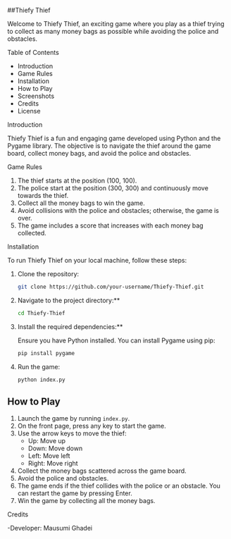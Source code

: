 ##Thiefy Thief

Welcome to Thiefy Thief, an exciting game where you play as a thief trying to collect as many money bags as possible while avoiding the police and obstacles.

 Table of Contents
- Introduction
- Game Rules
- Installation
- How to Play
- Screenshots
- Credits
- License

 Introduction

Thiefy Thief is a fun and engaging game developed using Python and the Pygame library. The objective is to navigate the thief around the game board, collect money bags, and avoid the police and obstacles.

Game Rules

1. The thief starts at the position (100, 100).
2. The police start at the position (300, 300) and continuously move towards the thief.
3. Collect all the money bags to win the game.
4. Avoid collisions with the police and obstacles; otherwise, the game is over.
5. The game includes a score that increases with each money bag collected.

 
Installation

To run Thiefy Thief on your local machine, follow these steps:

1. Clone the repository:

    ```bash
    git clone https://github.com/your-username/Thiefy-Thief.git
    ```

2. Navigate to the project directory:**

    ```bash
    cd Thiefy-Thief
    ```

3. Install the required dependencies:**

    Ensure you have Python installed. You can install Pygame using pip:

    ```bash
    pip install pygame
    ```

4. Run the game:

    ```bash
    python index.py
    ```

## How to Play

1. Launch the game by running `index.py`.
2. On the front page, press any key to start the game.
3. Use the arrow keys to move the thief:
    - Up: Move up
    - Down: Move down
    - Left: Move left
    - Right: Move right
4. Collect the money bags scattered across the game board.
5. Avoid the police and obstacles.
6. The game ends if the thief collides with the police or an obstacle. You can restart the game by pressing Enter.
7. Win the game by collecting all the money bags.



Credits

-Developer: Mausumi Ghadei

